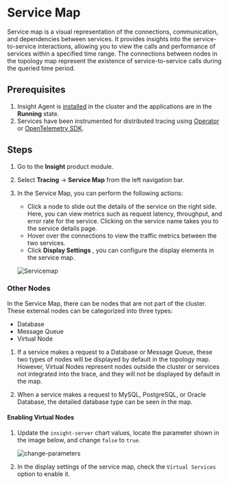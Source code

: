 # Service Map

Service map is a visual representation of the connections, communication, and dependencies between services. 
It provides insights into the service-to-service interactions, allowing you to view the calls and performance of 
services within a specified time range. The connections between nodes in the topology map represent the existence of 
service-to-service calls during the queried time period.

## Prerequisites

1. Insight Agent is [installed](../../quickstart/install/install-agent.md) in the cluster and the applications are in the __Running__ state.
2. Services have been instrumented for distributed tracing using
   [Operator](../../quickstart/otel/operator.md) or [OpenTelemetry SDK](../../quickstart/otel/golang/golang.md).

## Steps

1. Go to the __Insight__ product module.

2. Select __Tracing__ -> __Service Map__ from the left navigation bar.

3. In the Service Map, you can perform the following actions:

    - Click a node to slide out the details of the service on the right side. Here,
      you can view metrics such as request latency, throughput, and error rate for the service.
      Clicking on the service name takes you to the service details page.
    - Hover over the connections to view the traffic metrics between the two services.
    - Click __Display Settings__ , you can configure the display elements in the service map.

    ![Servicemap](../../images/servicemap.png)

### Other Nodes

In the Service Map, there can be nodes that are not part of the cluster. These external nodes can be categorized into three types:

- Database
- Message Queue
- Virtual Node

1. If a service makes a request to a Database or Message Queue, these two types of nodes will be displayed 
   by default in the topology map. However, Virtual Nodes represent nodes outside the cluster or services 
   not integrated into the trace, and they will not be displayed by default in the map.

2. When a service makes a request to MySQL, PostgreSQL, or Oracle Database, the detailed database type 
   can be seen in the map.

#### Enabling Virtual Nodes

1. Update the `insight-server` chart values, locate the parameter shown in the image below, and change `false` to `true`.

   ![change-parameters](../../image/servicemap.png)

2. In the display settings of the service map, check the `Virtual Services` option to enable it.
